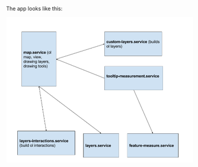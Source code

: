 The app looks like this:

[![design](architecture.png)](https://docs.google.com/a/geovation.uk/drawings/d/1EjfGPAmiOFx9nJ-d9awDpCdECP5_FpzssPzGrGtvCVY/edit?usp=sharing)
